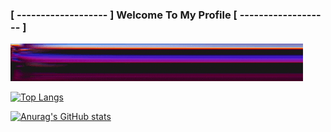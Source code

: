### [ ------------------- ] Welcome To My Profile [ ------------------- ] ###
![Dn gif](https://raw.githubusercontent.com/ScrimCreations/ScrimCreations/main/Images/standard.gif)


[![Top Langs](https://github-readme-stats.vercel.app/api/top-langs/?username=ScrimCreations&show_icons=true&theme=radical)]()

[![Anurag's GitHub stats](https://github-readme-stats.vercel.app/api?username=ScrimCreations&show_icons=true&theme=radical)]()
